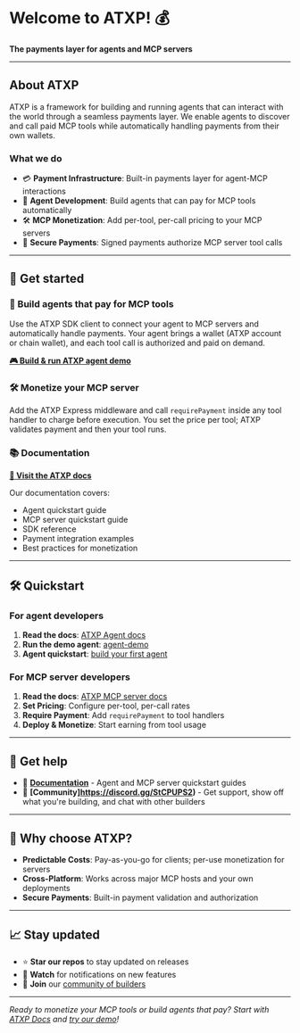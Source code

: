 # Welcome to ATXP! 💰

**The payments layer for agents and MCP servers**

---

## About ATXP

ATXP is a framework for building and running agents that can interact with the world through a seamless payments layer. We enable agents to discover and call paid MCP tools while automatically handling payments from their own wallets.

### What we do

- 💳 **Payment Infrastructure**: Built-in payments layer for agent-MCP interactions
- 🤖 **Agent Development**: Build agents that can pay for MCP tools automatically
- 🛠️ **MCP Monetization**: Add per-tool, per-call pricing to your MCP servers
- 🔐 **Secure Payments**: Signed payments authorize MCP server tool calls

---

## 🚀 Get started

### 🤖 Build agents that pay for MCP tools
Use the ATXP SDK client to connect your agent to MCP servers and automatically handle payments. Your agent brings a wallet (ATXP account or chain wallet), and each tool call is authorized and paid on demand.

**[🎮 Build & run ATXP agent demo](https://github.com/atxp-dev/agent-demo)**

### 🛠️ Monetize your MCP server
Add the ATXP Express middleware and call `requirePayment` inside any tool handler to charge before execution. You set the price per tool; ATXP validates payment and then your tool runs.

### 📚 Documentation
**[📖 Visit the ATXP docs](https://docs.atxp.ai)**

Our documentation covers:
- Agent quickstart guide
- MCP server quickstart guide
- SDK reference
- Payment integration examples
- Best practices for monetization

---

## 🛠️ Quickstart

### For agent developers
1. **Read the docs**: [ATXP Agent docs](https://docs.atxp.ai/client)
2. **Run the demo agent**: [agent-demo](https://github.com/atxp-dev/agent-demo)
3. **Agent quickstart**: [build your first agent](https://docs.atxp.ai/client/index)

### For MCP server developers
1. **Read the docs**: [ATXP MCP server docs](https://docs.atxpi.ai/server)
2. **Set Pricing**: Configure per-tool, per-call rates
3. **Require Payment**: Add `requirePayment` to tool handlers
4. **Deploy & Monetize**: Start earning from tool usage

---

## 🤝 Get help

- 📖 **[Documentation](https://docs.atxp.ai)** - Agent and MCP server quickstart guides
- 💬 **[Community]https://discord.gg/StCPUPS2)** - Get support, show off what you're building, and chat with other builders

---

## 🌟 Why choose ATXP?

- **Predictable Costs**: Pay-as-you-go for clients; per-use monetization for servers
- **Cross-Platform**: Works across major MCP hosts and your own deployments
- **Secure Payments**: Built-in payment validation and authorization

---

## 📈 Stay updated

- ⭐ **Star our repos** to stay updated on releases
- 🔔 **Watch** for notifications on new features
- 📧 **Join** our [community of builders](https://discord.gg/StCPUPS2)

---

*Ready to monetize your MCP tools or build agents that pay? Start with [ATXP Docs](https://docs.atxp.ai) and [try our demo](https://github.com/atxp-dev/agent-demo)!*
